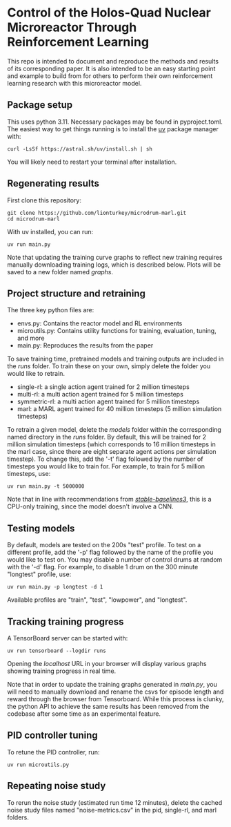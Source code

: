 # Control of the Holos-Quad Nuclear Microreactor Through Reinforcement Learning

This repo is intended to document and reproduce the methods and results of its corresponding paper. It is also intended to be an easy starting point and example to build from for others to perform their own reinforcement learning research with this microreactor model.

## Package setup
This uses python 3.11. Necessary packages may be found in pyproject.toml. The easiest way to get things running is to install the [uv](https://astral.sh/uv/) package manager with:

```curl -LsSf https://astral.sh/uv/install.sh | sh```

You will likely need to restart your terminal after installation.

## Regenerating results
First clone this repository:

```git clone https://github.com/lionturkey/microdrum-marl.git```  
```cd microdrum-marl```

With uv installed, you can run:

```uv run main.py```

Note that updating the training curve graphs to reflect new training requires manually downloading training logs, which is described below. Plots will be saved to a new folder named *graphs*.

## Project structure and retraining
The three key python files are:
- envs.py: Contains the reactor model and RL environments
- microutils.py: Contains utility functions for training, evaluation, tuning, and more
- main.py: Reproduces the results from the paper

To save training time, pretrained models and training outputs are included in the *runs* folder. To train these on your own, simply delete the folder you would like to retrain.
- single-rl: a single action agent trained for 2 million timesteps
- multi-rl: a multi action agent trained for 5 million timesteps
- symmetric-rl: a multi action agent trained for 5 million timesteps
- marl: a MARL agent trained for 40 million timesteps (5 million simulation timesteps)

To retrain a given model, delete the *models* folder within the corresponding named directory in the *runs* folder. By default, this will be trained for 2 million simulation timesteps (which corresponds to 16 million timesteps in the marl case, since there are eight separate agent actions per simulation timestep). To change this, add the '-t' flag followed by the number of timesteps you would like to train for. For example, to train for 5 million timesteps, use:

```uv run main.py -t 5000000```

Note that in line with recommendations from [*stable-baselines3*](https://stable-baselines3.readthedocs.io/en/master/modules/ppo.html), this is a CPU-only training, since the model doesn't involve a CNN.

## Testing models
By default, models are tested on the 200s "test" profile. To test on a different profile, add the '-p' flag followed by the name of the profile you would like to test on. You may disable a number of control drums at random with the '-d' flag. For example, to disable 1 drum on the 300 minute "longtest" profile, use:

```uv run main.py -p longtest -d 1```

Available profiles are "train", "test", "lowpower", and "longtest".

## Tracking training progress
A TensorBoard server can be started with:

```uv run tensorboard --logdir runs```

Opening the *localhost* URL in your browser will display various graphs showing training progress in real time.

Note that in order to update the training graphs generated in *main.py*, you will need to manually download and rename the csvs for episode length and reward through the browser from Tensorboard.
While this process is clunky, the python API to achieve the same results has been removed from the codebase after some time as an experimental feature.

## PID controller tuning
To retune the PID controller, run:

```uv run microutils.py```

## Repeating noise study
To rerun the noise study (estimated run time 12 minutes), delete the cached noise study files named "noise-metrics.csv" in the pid, single-rl, and marl folders.